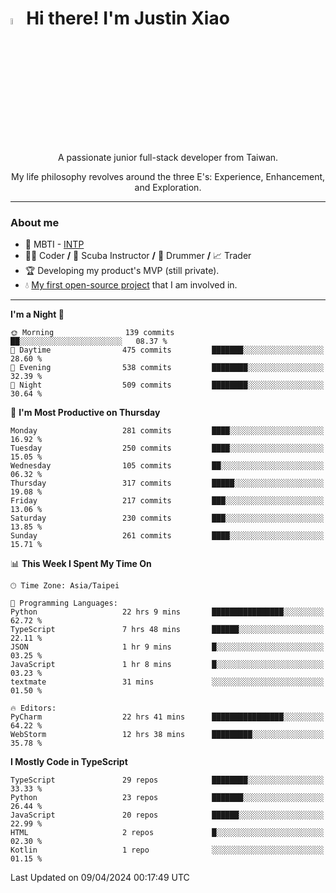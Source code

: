 # <img src="https://media.giphy.com/media/hvRJCLFzcasrR4ia7z/giphy.gif" width="5%">Hi there! I'm Justin Xiao
<p align="center">A passionate junior full-stack developer from Taiwan.  </p>
<p align="center">My life philosophy revolves around the three E's: Experience, Enhancement, and Exploration.</p>

---
### About me
- 👀 MBTI - [INTP](https://www.16personalities.com/intp-personality)
- 👨‍💻 Coder **/** 🤿 Scuba Instructor **/** 🥁 Drummer **/** 📈 Trader
- 🏆 Developing my product's MVP (still private).
- 💧 [My first open-source project](https://github.com/Game-as-a-Service/Game-Lobby-Web) that I am involved in.

---
<!--START_SECTION:waka-->
**I'm a Night 🦉** 

```text
🌞 Morning                139 commits         ██░░░░░░░░░░░░░░░░░░░░░░░   08.37 % 
🌆 Daytime                475 commits         ███████░░░░░░░░░░░░░░░░░░   28.60 % 
🌃 Evening                538 commits         ████████░░░░░░░░░░░░░░░░░   32.39 % 
🌙 Night                  509 commits         ████████░░░░░░░░░░░░░░░░░   30.64 % 
```
📅 **I'm Most Productive on Thursday** 

```text
Monday                   281 commits         ████░░░░░░░░░░░░░░░░░░░░░   16.92 % 
Tuesday                  250 commits         ████░░░░░░░░░░░░░░░░░░░░░   15.05 % 
Wednesday                105 commits         ██░░░░░░░░░░░░░░░░░░░░░░░   06.32 % 
Thursday                 317 commits         █████░░░░░░░░░░░░░░░░░░░░   19.08 % 
Friday                   217 commits         ███░░░░░░░░░░░░░░░░░░░░░░   13.06 % 
Saturday                 230 commits         ███░░░░░░░░░░░░░░░░░░░░░░   13.85 % 
Sunday                   261 commits         ████░░░░░░░░░░░░░░░░░░░░░   15.71 % 
```


📊 **This Week I Spent My Time On** 

```text
🕑︎ Time Zone: Asia/Taipei

💬 Programming Languages: 
Python                   22 hrs 9 mins       ████████████████░░░░░░░░░   62.72 % 
TypeScript               7 hrs 48 mins       ██████░░░░░░░░░░░░░░░░░░░   22.11 % 
JSON                     1 hr 9 mins         █░░░░░░░░░░░░░░░░░░░░░░░░   03.25 % 
JavaScript               1 hr 8 mins         █░░░░░░░░░░░░░░░░░░░░░░░░   03.23 % 
textmate                 31 mins             ░░░░░░░░░░░░░░░░░░░░░░░░░   01.50 % 

🔥 Editors: 
PyCharm                  22 hrs 41 mins      ████████████████░░░░░░░░░   64.22 % 
WebStorm                 12 hrs 38 mins      █████████░░░░░░░░░░░░░░░░   35.78 % 
```

**I Mostly Code in TypeScript** 

```text
TypeScript               29 repos            ████████░░░░░░░░░░░░░░░░░   33.33 % 
Python                   23 repos            ███████░░░░░░░░░░░░░░░░░░   26.44 % 
JavaScript               20 repos            ██████░░░░░░░░░░░░░░░░░░░   22.99 % 
HTML                     2 repos             █░░░░░░░░░░░░░░░░░░░░░░░░   02.30 % 
Kotlin                   1 repo              ░░░░░░░░░░░░░░░░░░░░░░░░░   01.15 % 
```




 Last Updated on 09/04/2024 00:17:49 UTC
<!--END_SECTION:waka-->
